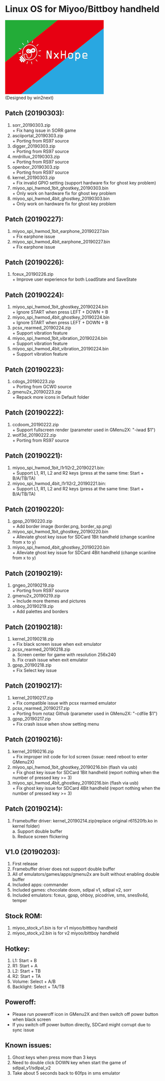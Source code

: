 # Linux OS for Miyoo/Bittboy handheld
![Alt text](miyoo.bmp)  
(Designed by win2next)
  
## Patch (20190303):
  1. sorr_20190303.zip  
    + Fix hang issue in SORR game  
  2. asciiportal_20190303.zip  
    + Porting from RS97 source  
  3. digger_20190303.zip  
    + Porting from RS97 source  
  4. mrdrillux_20190303.zip  
    + Porting from RS97 source  
  5. openbor_20190303.zip  
    + Porting from RS97 source  
  6. kernel_20190303.zip  
    + Fix invalid GPIO setting (support hardware fix for ghost key problem)  
  7. miyoo_spi_hwmod_1bit_ghostkey_20190303.bin  
    + Only work on hardware fix for ghost key problem  
  8. miyoo_spi_hwmod_4bit_ghostkey_20190303.bin  
    + Only work on hardware fix for ghost key problem  
  
## Patch (20190227):
  1. miyoo_spi_hwmod_1bit_earphone_20190227.bin  
    + Fix earphone issue  
  2. miyoo_spi_hwmod_4bit_earphone_20190227.bin  
    + Fix earphone issue  
  
## Patch (20190226):
  1. fceux_20190226.zip  
    + Improve user experience for both LoadState and SaveState  
  
## Patch (20190224):
  1. miyoo_spi_hwmod_1bit_ghostkey_20190224.bin  
    + Ignore START when press LEFT + DOWN + B  
  2. miyoo_spi_hwmod_4bit_ghostkey_20190224.bin  
    + Ignore START when press LEFT + DOWN + B  
  3. pcsx_rearmed_20190224.zip  
    + Support vibration feature  
  4. miyoo_spi_hwmod_1bit_vibration_20190224.bin  
    + Support vibration feature  
  5. miyoo_spi_hwmod_4bit_vibration_20190224.bin  
    + Support vibration feature  
  
## Patch (20190223):
  1. cdogs_20190223.zip  
    + Porting from GCW0 source  
  2. gmenu2x_20190223.zip  
    + Repack more icons in Default folder  
  
## Patch (20190222):
  1. ccdoom_20190222.zip  
    + Support fullscreen render (parameter used in GMenu2X: "-iwad $1")  
  2. wolf3d_20190222.zip  
    + Porting from RS97 source  
  
## Patch (20190221):
  1. miyoo_spi_hwmod_1bit_l1r1l2r2_20190221.bin:  
    + Support L1, R1, L2 and R2 keys (press at the same time: Start + B/A/TB/TA)  
  2. miyoo_spi_hwmod_4bit_l1r1l2r2_20190221.bin:  
    + Support L1, R1, L2 and R2 keys (press at the same time: Start + B/A/TB/TA)  
  
## Patch (20190220):
  1. gpsp_20190220.zip  
    + Add border image (border.png, border_sp.png)  
  2. miyoo_spi_hwmod_1bit_ghostkey_20190220.bin  
    + Alleviate ghost key issue for SDCard 1Bit handheld (change scanline from x to y)  
  3. miyoo_spi_hwmod_4bit_ghostkey_20190220.bin  
    + Alleviate ghost key issue for SDCard 4Bit handheld (change scanline from x to y)  
  
## Patch (20190219):
  1. gngeo_20190219.zip  
    + Porting from RS97 source  
  2. gmenu2x_20190219.zip  
    + Include more themes and pictures  
  3. ohboy_20190219.zip  
    + Add palettes and borders  
  
## Patch (20190218):
  1. kernel_20190218.zip  
    + Fix black screen issue when exit emulator  
  2. pcsx_rearmed_20190218.zip  
    a. Screen center for game with resolution 256x240  
    b. Fix crash issue when exit emulator  
  3. gpsp_20190218.zip  
    + Fix Select key issue  
  
## Patch (20190217):
  1. kernel_20190217.zip  
    + Fix compatible issue with pcsx rearmed emulator  
  2. pcsx_rearmed_20190217.zip  
    + Porting from notaz Github (parameter used in GMenu2X: "-cdfile $1")  
  3. gpsp_20190217.zip  
    + Fix crash issue when show setting menu  
  
## Patch (20190216):
  1. kernel_20190216.zip  
    + Fix improper init code for lcd screen (issue: need reboot to enter GMenu2X)  
  2. miyoo_spi_hwmod_1bit_ghostkey_20190216.bin (flash via usb)  
    + Fix ghost key issue for SDCard 1Bit handheld (report nothing when the number of pressed key >= 3)  
  3. miyoo_spi_hwmod_4bit_ghostkey_20190216.bin (flash via usb)  
    + Fix ghost key issue for SDCard 4Bit handheld (report nothing when the number of pressed key >= 3)  
 
## Patch (20190214):
  1. Framebuffer driver: kernel_20190214.zip(replace original r61520fb.ko in kernel folder)  
    a. Support double buffer  
    b. Reduce screen flickering  
 
## V1.0 (20190203):
  1. First release  
  2. Framebuffer driver does not support double buffer  
  3. All of emulators/games/apps/gmenu2x are built without enabling double buffer  
  4. Included apps: commander  
  5. Included games: chocolate doom, sdlpal v1, sdlpal v2, sorr  
  6. Included emulators: fceux, gpsp, ohboy, picodrive, sms, snes9x4d, temper  
 
## Stock ROM:
  1. miyoo_stock_v1.bin is for v1 miyoo/bittboy handheld  
  2. miyoo_stock_v2.bin is for v2 miyoo/bittboy handheld  
  
## Hotkey:
  1. L1: Start + B  
  2. R1: Start + A  
  3. L2: Start + TB  
  4. R2: Start + TA  
  5. Volume: Select + A/B  
  6. Backlight: Select + TA/TB  
 
## Poweroff:
  + Please run poweroff icon in GMenu2X and then switch off power button when black screen 
  + If you switch off power button directly, SDCard might corrupt due to sync issue
 
## Known issues:
  1. Ghost keys when press more than 3 keys  
  2. Need to double click DOWN key when start the game of sdlpal_v1/sdlpal_v2  
  3. Take about 5 seconds back to 60fps in sms emulator  
